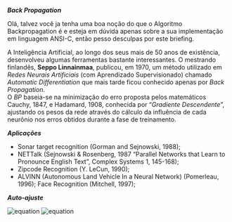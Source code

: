 ***Back Propagation***  
  
Olá, talvez você ja tenha uma boa noção do que o Algoritmo Backpropagation é e esteja em dúvida apenas sobre a sua implementação em linguagem ANSI-C, então pesso desculpas por este briefing.  
  
A Inteligência  Artificial, ao longo dos seus mais de 50 anos de existência, desenvolveu algumas ferramentas bastante interessantes. O mestrando finlandês, **Seppo Linnainmaa**, publicou, em 1970, um método utilizado em _Redes Neurais Artificiais_ (com Aprendizado Supervisionado) chamado _Automatic Differentiation_ que mais tarde ficou conhecido apenas por _Back Propagation_.  
O _BP_ baseia-se na minimização do erro proposta pelos matemáticos Cauchy, 1847, e Hadamard, 1908, conhecida por “_Gradiente Descendente_”, ajustando os pesos da rede através do cálculo da influência de cada neurônio nos erros obtidos durante a fase de treinamento.
    
    
***Aplicações***  
* Sonar target recognition (Gorman and Sejnowski, 1988);
* NETTalk (Sejnowski & Rosenberg, 1987 “Parallel Networks that Learn to Pronounce English Text”, Complex Systems 1, 145-168);
* Zipcode Recognition (Y. LeCun, 1990);
* ALVINN (Autonomous Land Vehicle In a Neural Network) (Pomerleau, 1996);
Face Recognition (Mitchell, 1997);
  
***Auto-ajuste***  

![equation](https://c1.staticflickr.com/5/4401/37034347935_3f95cf17cb_o.gif)
![equation](https://c1.staticflickr.com/5/4374/36893529131_aa9591fd80_o.gif)
